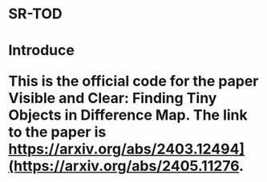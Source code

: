 # SR-TOD
<h1>Introduce
  
This is the official code for the paper Visible and Clear: Finding Tiny Objects in Difference Map.
The link to the paper is https://arxiv.org/abs/2403.12494](https://arxiv.org/abs/2405.11276.
